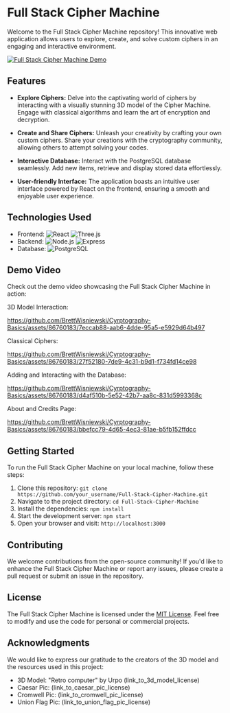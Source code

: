 
# Full Stack Cipher Machine

Welcome to the Full Stack Cipher Machine repository! This innovative web application allows users to explore, create, and solve custom ciphers in an engaging and interactive environment.

[![Full Stack Cipher Machine Demo](link_to_your_video)](link_to_your_video)

## Features

- **Explore Ciphers:** Delve into the captivating world of ciphers by interacting with a visually stunning 3D model of the Cipher Machine. Engage with classical algorithms and learn the art of encryption and decryption.

- **Create and Share Ciphers:** Unleash your creativity by crafting your own custom ciphers. Share your creations with the cryptography community, allowing others to attempt solving your codes.

- **Interactive Database:** Interact with the PostgreSQL database seamlessly. Add new items, retrieve and display stored data effortlessly.

- **User-friendly Interface:** The application boasts an intuitive user interface powered by React on the frontend, ensuring a smooth and enjoyable user experience.

## Technologies Used

- Frontend: ![React](https://img.shields.io/badge/Frontend-React-blue?logo=react) ![Three.js](https://img.shields.io/badge/-Three.js-orange)
- Backend: ![Node.js](https://img.shields.io/badge/Backend-Node.js-green?logo=node.js) ![Express](https://img.shields.io/badge/-Express-lightgrey)
- Database: ![PostgreSQL](https://img.shields.io/badge/Database-PostgreSQL-blue?logo=postgresql)
## Demo Video

Check out the demo video showcasing the Full Stack Cipher Machine in action:

3D Model Interaction: 

https://github.com/BrettWisniewski/Cyrptography-Basics/assets/86760183/7eccab88-aab6-4dde-95a5-e5929d64b497

Classical Ciphers:



https://github.com/BrettWisniewski/Cyrptography-Basics/assets/86760183/27f52180-7de9-4c31-b9d1-f734fd14ce98


Adding and Interacting with the Database: 


https://github.com/BrettWisniewski/Cyrptography-Basics/assets/86760183/d4af510b-5e52-42b7-aa8c-831d5993368c

About and Credits Page:



https://github.com/BrettWisniewski/Cyrptography-Basics/assets/86760183/bbefcc79-4d65-4ec3-81ae-b5fb152ffdcc










## Getting Started

To run the Full Stack Cipher Machine on your local machine, follow these steps:

1. Clone this repository: `git clone https://github.com/your_username/Full-Stack-Cipher-Machine.git`
2. Navigate to the project directory: `cd Full-Stack-Cipher-Machine`
3. Install the dependencies: `npm install`
4. Start the development server: `npm start`
5. Open your browser and visit: `http://localhost:3000`

## Contributing

We welcome contributions from the open-source community! If you'd like to enhance the Full Stack Cipher Machine or report any issues, please create a pull request or submit an issue in the repository.

## License

The Full Stack Cipher Machine is licensed under the [MIT License](link_to_license_file). Feel free to modify and use the code for personal or commercial projects.

## Acknowledgments

We would like to express our gratitude to the creators of the 3D model and the resources used in this project:

- 3D Model: "Retro computer" by Urpo (link_to_3d_model_license)
- Caesar Pic: (link_to_caesar_pic_license)
- Cromwell Pic: (link_to_cromwell_pic_license)
- Union Flag Pic: (link_to_union_flag_pic_license)

